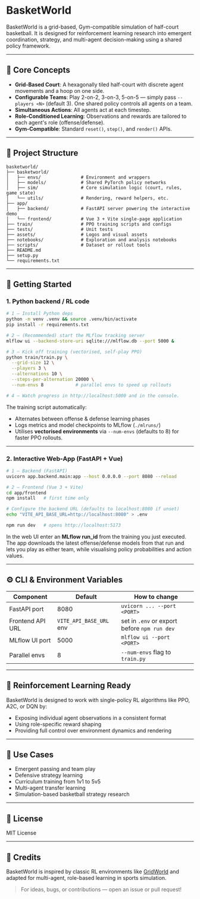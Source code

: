 # BasketWorld

BasketWorld is a grid-based, Gym-compatible simulation of  half-court basketball. It is designed for reinforcement learning research into emergent coordination, strategy, and multi-agent decision-making using a shared policy framework.

---

## 🧠 Core Concepts

- **Grid-Based Court**: A hexagonally tiled half-court with discrete agent movements and a hoop on one side.
- **Configurable Teams**: Play 2-on-2, 3-on-3, 5-on-5 — simply pass `--players <N>` (default 3). One shared policy controls all agents on a team.
- **Simultaneous Actions**: All agents act at each timestep.
- **Role-Conditioned Learning**: Observations and rewards are tailored to each agent's role (offense/defense).
- **Gym-Compatible**: Standard `reset()`, `step()`, and `render()` APIs.

---

## 📂 Project Structure

```
basketworld/
├── basketworld/
│   ├── envs/               # Environment and wrappers
│   ├── models/             # Shared PyTorch policy networks
│   ├── sim/                # Core simulation logic (court, rules, game state)
│   └── utils/              # Rendering, reward helpers, etc.
├── app/
│   ├── backend/            # FastAPI server powering the interactive demo
│   └── frontend/           # Vue 3 + Vite single-page application
├── train/                  # PPO training scripts and configs
├── tests/                  # Unit tests
├── assets/                 # Logos and visual assets
├── notebooks/              # Exploration and analysis notebooks
├── scripts/                # Dataset or rollout tools
├── README.md
├── setup.py
└── requirements.txt
```

---

## 🚀 Getting Started

### 1. Python backend / RL code

```bash
# 1 — Install Python deps
python -m venv .venv && source .venv/bin/activate
pip install -r requirements.txt

# 2 — (Recommended) start the MLflow tracking server
mlflow ui --backend-store-uri sqlite:///mlflow.db --port 5000 &

# 3 — Kick off training (vectorised, self-play PPO)
python train/train.py \
  --grid-size 12 \
  --players 3 \
  --alternations 10 \
  --steps-per-alternation 20000 \
  --num-envs 8            # parallel envs to speed up rollouts

# 4 — Watch progress in http://localhost:5000 and in the console.
```

The training script automatically:

* Alternates between offense & defense learning phases
* Logs metrics and model checkpoints to MLflow (`./mlruns/`)
* Utilises **vectorised environments** via `--num-envs` (defaults to 8) for faster PPO rollouts.

---

### 2. Interactive Web-App (FastAPI + Vue)

```bash
# 1 — Backend (FastAPI)
uvicorn app.backend.main:app --host 0.0.0.0 --port 8080 --reload

# 2 — Frontend (Vue 3 + Vite)
cd app/frontend
npm install   # first time only

# Configure the backend URL (defaults to localhost:8080 if unset)
echo "VITE_API_BASE_URL=http://localhost:8080" > .env

npm run dev   # opens http://localhost:5173
```

In the web UI enter an **MLflow run_id** from the training you just executed.  The app downloads the latest offense/defense models from that run and lets you play as either team, while visualising policy probabilities and action values.

---

## ⚙️  CLI & Environment Variables

| Component | Default | How to change |
|-----------|---------|---------------|
| FastAPI port | 8080 | `uvicorn ... --port <PORT>` |
| Frontend API URL | `VITE_API_BASE_URL` env | set in `.env` or export before `npm run dev` |
| MLflow UI port | 5000 | `mlflow ui --port <PORT>` |
| Parallel envs | 8 | `--num-envs` flag to `train.py` |

---

## 🤖 Reinforcement Learning Ready

BasketWorld is designed to work with single-policy RL algorithms like PPO, A2C, or DQN by:
- Exposing individual agent observations in a consistent format
- Using role-specific reward shaping
- Providing full control over environment dynamics and rendering

---

## 🏀 Use Cases
- Emergent passing and team play
- Defensive strategy learning
- Curriculum training from 1v1 to 5v5
- Multi-agent transfer learning
- Simulation-based basketball strategy research

---

## 📜 License
MIT License

---

## 🧩 Credits
BasketWorld is inspired by classic RL environments like [GridWorld](https://gymnasium.farama.org/environments/toy_text/frozen_lake/) and adapted for multi-agent, role-based learning in sports simulation.

> For ideas, bugs, or contributions — open an issue or pull request!
